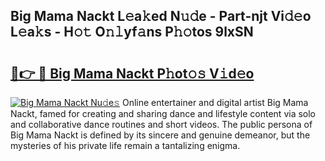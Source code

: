 ## Big Mama Nackt L𝚎a𝚔ed N𝚞𝚍e - Part-njt Vi𝚍𝚎o L𝚎a𝚔s - H𝚘𝚝 O𝚗𝚕yf𝚊ns P𝚑𝚘tos 9lxSN

# <h2><a href="http://kf9ssn.oniu.top/?m=Big+Mama+Nackt">🔗👉 🔴 Big Mama Nackt P𝚑ot𝚘𝚜 V𝚒d𝚎o</a></h2>

[![Big Mama Nackt Nu𝚍e𝚜](https://i.imgur.com/0qMVB7G.gif)](http://kf9ssn.oniu.top/?m=Big+Mama+Nackt)
Online entertainer and digital artist Big Mama Nackt, famed for creating and sharing dance and lifestyle content via solo and collaborative dance routines and short videos. The public persona of Big Mama Nackt is defined by its sincere and genuine demeanor, but the mysteries of his private life remain a tantalizing enigma.  
